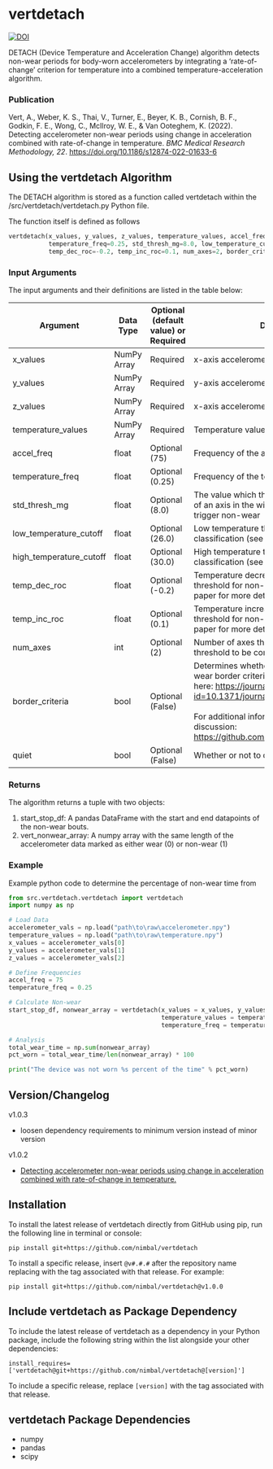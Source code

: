 # vertdetach 
[![DOI](https://zenodo.org/badge/447634532.svg)](https://zenodo.org/badge/latestdoi/447634532)

DETACH (Device Temperature and Acceleration Change) algorithm detects non-wear periods for body-worn accelerometers 
by integrating a ‘rate-of-change’ criterion for temperature into a combined temperature-acceleration algorithm.

### Publication

Vert, A., Weber, K. S., Thai, V., Turner, E., Beyer, K. B., Cornish, B. F., Godkin, F. E., Wong, C., McIlroy, W. E., 
& Van Ooteghem, K. (2022). Detecting accelerometer non-wear periods using change in acceleration combined with 
rate-of-change in temperature. *BMC Medical Research Methodology, 22*. https://doi.org/10.1186/s12874-022-01633-6

## Using the vertdetach Algorithm
The DETACH algorithm is stored as a function called vertdetach within the /src/vertdetach/vertdetach.py Python file.

The function itself is defined as follows
```python
vertdetach(x_values, y_values, z_values, temperature_values, accel_freq=75,
           temperature_freq=0.25, std_thresh_mg=8.0, low_temperature_cutoff=26, high_temperature_cutoff=30,
           temp_dec_roc=-0.2, temp_inc_roc=0.1, num_axes=2, border_criteria = False, quiet=False)
```

### Input Arguments
The input arguments and their definitions are listed in the table below:

| Argument                | Data Type   | Optional (default value) or Required | Description                                                                                             |
|-------------------------|-------------|--------------------------------------|---------------------------------------------------------------------------------------------------------|
| x_values                | NumPy Array | Required                             | x-axis accelerometer values                                                                             |
| y_values                | NumPy Array | Required                             | y-axis accelerometer values                                                                             |
| z_values                | NumPy Array | Required                             | x-axis accelerometer values                                                                             |
| temperature_values      | NumPy Array | Required                             | Temperature values                                                                                      |
| accel_freq              | float       | Optional (75)                        | Frequency of the accelerometer in Hz                                                                    |
| temperature_freq        | float       | Optional (0.25)                      | Frequency of the temperature in Hz                                                                      |
| std_thresh_mg           | float       | Optional (8.0)                       | The value which the standard deviation (STD) of an axis in the window must be below to trigger non-wear |
| low_temperature_cutoff  | float       | Optional (26.0)                      | Low temperature threshold for non-wear classification (see paper for more details)                      |
| high_temperature_cutoff | float       | Optional (30.0)                      | High temperature threshold for non-wear classification (see paper for more details)                     |
| temp_dec_roc            | float       | Optional (-0.2)                      | Temperature decrease rate-of-change threshold for non-wear classification (see paper for more details)  |
| temp_inc_roc            | float       | Optional (0.1)                       | Temperature increase rate-of-change threshold for non-wear classification (see paper for more details)  |
| num_axes                | int         | Optional (2)                         | Number of axes that must be below the STD threshold to be considered non-wear                           |
| border_criteria         | bool        | Optional (False)                     | Determines whether or not to use the non-wear border criteria inspired by van Hees here: https://journals.plos.org/plosone/article?id=10.1371/journal.pone.0061691 <br><br>For additional information, look at this discussion: https://github.com/nimbal/vertdetach/issues/1|
| quiet                   | bool        | Optional (False)                     | Whether or not to quiet print statements.                                                               |
### Returns
The algorithm returns a tuple with two objects:
1. start_stop_df: A pandas DataFrame with the start and end datapoints of the non-wear bouts.
2. vert_nonwear_array: A numpy array with the same length of the accelerometer data marked as either wear (0) or non-wear (1)

### Example
Example python code to determine the percentage of non-wear time from 
```python
from src.vertdetach.vertdetach import vertdetach
import numpy as np

# Load Data
accelerometer_vals = np.load("path\to\raw\accelerometer.npy")
temperature_values = np.load("path\to\raw\temperature.npy")
x_values = accelerometer_vals[0]
y_values = accelerometer_vals[1]
z_values = accelerometer_vals[2]

# Define Frequencies
accel_freq = 75
temperature_freq = 0.25

# Calculate Non-wear
start_stop_df, nonwear_array = vertdetach(x_values = x_values, y_values = y_values, z_values = z_values, 
                                          temperature_values = temperature_values, accel_freq = accel_freq, 
                                          temperature_freq = temperature_freq)

# Analysis
total_wear_time = np.sum(nonwear_array)
pct_worn = total_wear_time/len(nonwear_array) * 100

print("The device was not worn %s percent of the time" % pct_worn)

```
## Version/Changelog

v1.0.3
- loosen dependency requirements to minimum version instead of minor version

v1.0.2
- [Detecting accelerometer non-wear periods using change in acceleration combined with rate-of-change in temperature.](https://doi.org/10.1186/s12874-022-01633-6)

## Installation

To install the latest release of vertdetach directly from GitHub using pip, run the following line in terminal or 
console:

`pip install git+https://github.com/nimbal/vertdetach`

To install a specific release, insert `@v#.#.#` after the repository name replacing with the tag associated with that 
release. For example:

`pip install git+https://github.com/nimbal/vertdetach@v1.0.0`

## Include vertdetach as Package Dependency

To include the latest release of vertdetach as a dependency in your Python package, include the following
string within the list alongside your other dependencies:

`install_requires=['vertdetach@git+https://github.com/nimbal/vertdetach@[version]']`

To include a specific release, replace `[version]` with the tag associated with that release.

## vertdetach Package Dependencies
- numpy
- pandas
- scipy
